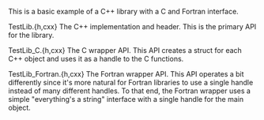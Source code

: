 This is a basic example of a C++ library with a C and Fortran interface.

TestLib.{h,cxx}
The C++ implementation and header.  This is the primary API for the library.

TestLib_C.{h,cxx}
The C wrapper API.  This API creates a struct for each C++ object and uses it as a handle to the C functions.

TestLib_Fortran.{h,cxx}
The Fortran wrapper API.  This API operates a bit differently since it's more natural for Fortran libraries to use a single handle instead of many different handles.  To that end, the Fortran wrapper uses a simple "everything's a string" interface with a single handle for the main object.

